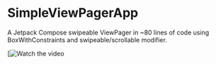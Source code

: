 # SimpleViewPagerApp
A Jetpack Compose swipeable ViewPager in ~80 lines of code using BoxWithConstraints and swipeable/scrollable modifier.

[![Watch the video](https://www.youtube.com/watch?v=8x5lb1rATkM)
